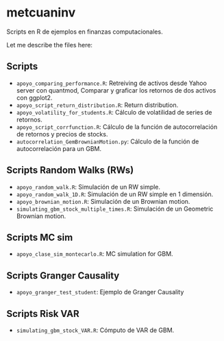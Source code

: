 # metcuaninv
Scripts en R de ejemplos en finanzas computacionales.


Let me describe the files here:

## Scripts

* `apoyo_comparing_performance.R`: Retreiving de activos desde Yahoo server con quantmod, Comparar y graficar los retornos de dos activos con ggplot2.
* `apoyo_script_return_distribution.R`: Return distribution.
* ``apoyo_volatility_for_students.R``: Cálculo de volatilidad de series de retornos.
* ``apoyo_script_corrfunction.R``: Cálculo de la función de autocorrelación de retornos y precios de stocks.
* ``autocorrelation_GemBrownianMotion.py``: Cálculo de la función de autocorrelación para un GBM.


## Scripts Random Walks (RWs)

* ``apoyo_random_walk.R``: Simulación de un RW simple.
* ``apoyo_random_walk_1D.R``: Simulación de un RW simple en 1 dimensión.
* ``apoyo_brownian_motion.R``: Simulación de un Brownian motion.
* ``simulating_gbm_stock_multiple_times.R``: Simulación de un Geometric Brownian motion.


## Scripts MC sim

* ``apoyo_clase_sim_montecarlo.R``: MC simulation for GBM.



## Scripts Granger Causality

* ``apoyo_granger_test_student``: Ejemplo de Granger Causality



## Scripts Risk VAR

* ``simulating_gbm_stock_VAR.R``: Cómputo de VAR de GBM.



